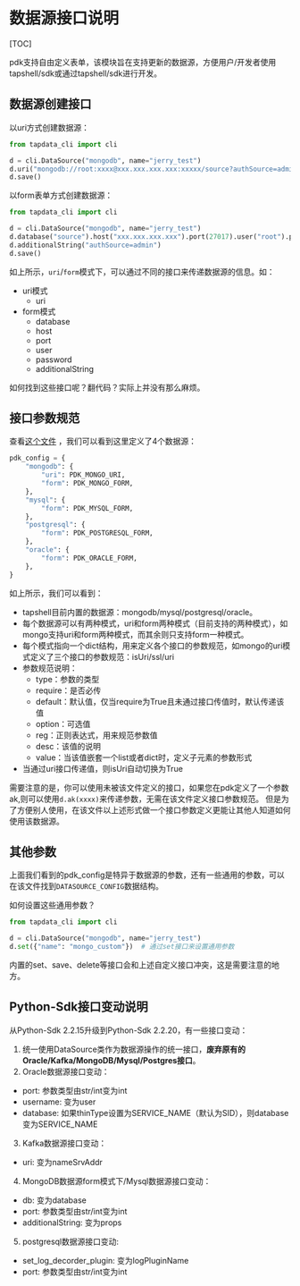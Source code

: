# 数据源接口说明

[TOC]

pdk支持自由定义表单，该模块旨在支持更新的数据源，方便用户/开发者使用tapshell/sdk或通过tapshell/sdk进行开发。


## 数据源创建接口

以uri方式创建数据源：
```python
from tapdata_cli import cli

d = cli.DataSource("mongodb", name="jerry_test")
d.uri("mongodb://root:xxxx@xxx.xxx.xxx.xxx:xxxxx/source?authSource=admin")
d.save()
```

以form表单方式创建数据源：
```python
from tapdata_cli import cli

d = cli.DataSource("mongodb", name="jerry_test")
d.database("source").host("xxx.xxx.xxx.xxx").port(27017).user("root").password("xxxx")
d.additionalString("authSource=admin")
d.save()
```

如上所示，`uri`/`form`模式下，可以通过不同的接口来传递数据源的信息。如：

- uri模式
  - uri
- form模式
  - database
  - host
  - port
  - user
  - password
  - additionalString
  
如何找到这些接口呢？翻代码？实际上并没有那么麻烦。

## 接口参数规范

查看[这个文件](https://github.com/tapdata/tapdata/blob/feat-tapshell/tapshell/tapdata_cli/params/datasource.py) ，我们可以看到这里定义了4个数据源：
```python
pdk_config = {
    "mongodb": {
        "uri": PDK_MONGO_URI,
        "form": PDK_MONGO_FORM,
    },
    "mysql": {
        "form": PDK_MYSQL_FORM,
    },
    "postgresql": {
        "form": PDK_POSTGRESQL_FORM,
    },
    "oracle": {
        "form": PDK_ORACLE_FORM,
    },
}
```

如上所示，我们可以看到：
- tapshell目前内置的数据源：mongodb/mysql/postgresql/oracle。
- 每个数据源可以有两种模式，uri和form两种模式（目前支持的两种模式），如mongo支持uri和form两种模式，而其余则只支持form一种模式。
- 每个模式指向一个dict结构，用来定义各个接口的参数规范，如mongo的uri模式定义了三个接口的参数规范：isUri/ssl/uri
- 参数规范说明：
  - type：参数的类型
  - require：是否必传
  - default：默认值，仅当require为True且未通过接口传值时，默认传递该值
  - option：可选值
  - reg：正则表达式，用来规范参数值
  - desc：该值的说明
  - value：当该值嵌套一个list或者dict时，定义子元素的参数形式
- 当通过uri接口传递值，则isUri自动切换为True

需要注意的是，你可以使用未被该文件定义的接口，如果您在pdk定义了一个参数ak,则可以使用`d.ak(xxxx)`来传递参数，无需在该文件定义接口参数规范。
但是为了方便别人使用，在该文件以上述形式做一个接口参数定义更能让其他人知道如何使用该数据源。

## 其他参数

上面我们看到的pdk_config是特异于数据源的参数，还有一些通用的参数，可以在该文件找到`DATASOURCE_CONFIG`数据结构。

如何设置这些通用参数？

```python
from tapdata_cli import cli

d = cli.DataSource("mongodb", name="jerry_test")
d.set({"name": "mongo_custom"})  # 通过set接口来设置通用参数
```

内置的set、save、delete等接口会和上述自定义接口冲突，这是需要注意的地方。

## Python-Sdk接口变动说明

从Python-Sdk 2.2.15升级到Python-Sdk 2.2.20，有一些接口变动：

1. 统一使用DataSource类作为数据源操作的统一接口，**废弃原有的Oracle/Kafka/MongoDB/Mysql/Postgres接口**。
2. Oracle数据源接口变动：
- port: 参数类型由str/int变为int
- username: 变为user
- database: 如果thinType设置为SERVICE_NAME（默认为SID），则database变为SERVICE_NAME
3. Kafka数据源接口变动：
- uri: 变为nameSrvAddr
4. MongoDB数据源form模式下/Mysql数据源接口变动：
- db: 变为database
- port: 参数类型由str/int变为int
- additionalString: 变为props
5. postgresql数据源接口变动:
- set_log_decorder_plugin: 变为logPluginName
- port: 参数类型由str/int变为int

